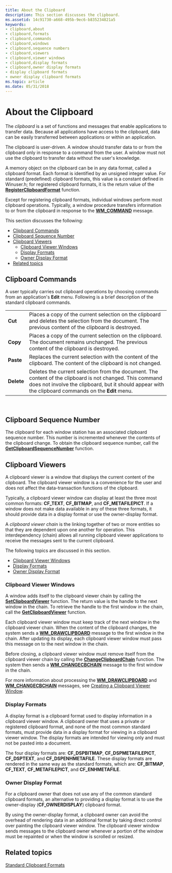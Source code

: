 ```yaml
---
title: About the Clipboard
description: This section discusses the clipboard.
ms.assetid: 14c91730-a668-495b-9ec6-b835234821a5
keywords:
- clipboard,about
- clipboard,formats
- clipboard,commands
- clipboard,windows
- clipboard,sequence numbers
- clipboard,viewers
- clipboard,viewer windows
- clipboard,display formats
- clipboard,owner display formats
- display clipboard formats
- owner display clipboard formats
ms.topic: article
ms.date: 05/31/2018
---
```


# About the Clipboard

The *clipboard* is a set of functions and messages that enable applications to transfer data. Because all applications have access to the clipboard, data can be easily transferred between applications or within an application.

The clipboard is user-driven. A window should transfer data to or from the clipboard only in response to a command from the user. A window must not use the clipboard to transfer data without the user's knowledge.

A memory object on the clipboard can be in any data format, called a clipboard format. Each format is identified by an unsigned integer value. For standard (predefined) clipboard formats, this value is a constant defined in Winuser.h; for registered clipboard formats, it is the return value of the [**RegisterClipboardFormat**](/windows/desktop/api/Winuser/nf-winuser-registerclipboardformata) function.

Except for registering clipboard formats, individual windows perform most clipboard operations. Typically, a window procedure transfers information to or from the clipboard in response to the [**WM\_COMMAND**](https://docs.microsoft.com/windows/desktop/menurc/wm-command) message.

This section discusses the following:

-   [Clipboard Commands](#clipboard-commands)
-   [Clipboard Sequence Number](#clipboard-sequence-number)
-   [Clipboard Viewers](#clipboard-viewers)
    -   [Clipboard Viewer Windows](#clipboard-viewer-windows)
    -   [Display Formats](#display-formats)
    -   [Owner Display Format](#owner-display-format)
-   [Related topics](#related-topics)

## Clipboard Commands

A user typically carries out clipboard operations by choosing commands from an application's **Edit** menu. Following is a brief description of the standard clipboard commands.



|            |                                                                                                                                                                                                                   |
|------------|-------------------------------------------------------------------------------------------------------------------------------------------------------------------------------------------------------------------|
| **Cut**    | Places a copy of the current selection on the clipboard and deletes the selection from the document. The previous content of the clipboard is destroyed.                                                          |
| **Copy**   | Places a copy of the current selection on the clipboard. The document remains unchanged. The previous content of the clipboard is destroyed.                                                                      |
| **Paste**  | Replaces the current selection with the content of the clipboard. The content of the clipboard is not changed.                                                                                                    |
| **Delete** | Deletes the current selection from the document. The content of the clipboard is not changed. This command does not involve the clipboard, but it should appear with the clipboard commands on the **Edit** menu. |



 

## Clipboard Sequence Number

The clipboard for each window station has an associated clipboard sequence number. This number is incremented whenever the contents of the clipboard change. To obtain the clipboard sequence number, call the [**GetClipboardSequenceNumber**](/windows/desktop/api/Winuser/nf-winuser-getclipboardsequencenumber) function.

## Clipboard Viewers

A clipboard viewer is a window that displays the current content of the clipboard. The clipboard viewer window is a convenience for the user and does not affect the data-transaction functions of the clipboard.

Typically, a clipboard viewer window can display at least the three most common formats: **CF\_TEXT**, **CF\_BITMAP**, and **CF\_METAFILEPICT**. If a window does not make data available in any of these three formats, it should provide data in a display format or use the owner-display format.

A *clipboard viewer chain* is the linking together of two or more entities so that they are dependent upon one another for operation. This interdependency (chain) allows all running clipboard viewer applications to receive the messages sent to the current clipboard.

The following topics are discussed in this section.

-   [Clipboard Viewer Windows](#clipboard-viewer-windows)
-   [Display Formats](#display-formats)
-   [Owner Display Format](#owner-display-format)

### Clipboard Viewer Windows

A window adds itself to the clipboard viewer chain by calling the [**SetClipboardViewer**](/windows/desktop/api/Winuser/nf-winuser-setclipboardviewer) function. The return value is the handle to the next window in the chain. To retrieve the handle to the first window in the chain, call the [**GetClipboardViewer**](/windows/desktop/api/Winuser/nf-winuser-getclipboardviewer) function.

Each clipboard viewer window must keep track of the next window in the clipboard viewer chain. When the content of the clipboard changes, the system sends a [**WM\_DRAWCLIPBOARD**](wm-drawclipboard.md) message to the first window in the chain. After updating its display, each clipboard viewer window must pass this message on to the next window in the chain.

Before closing, a clipboard viewer window must remove itself from the clipboard viewer chain by calling the [**ChangeClipboardChain**](/windows/desktop/api/Winuser/nf-winuser-changeclipboardchain) function. The system then sends a [**WM\_CHANGECBCHAIN**](wm-changecbchain.md) message to the first window in the chain.

For more information about processing the [**WM\_DRAWCLIPBOARD**](wm-drawclipboard.md) and [**WM\_CHANGECBCHAIN**](wm-changecbchain.md) messages, see [Creating a Clipboard Viewer Window](using-the-clipboard.md).

### Display Formats

A display format is a clipboard format used to display information in a clipboard viewer window. A clipboard owner that uses a private or registered clipboard format, and none of the most common standard formats, must provide data in a display format for viewing in a clipboard viewer window. The display formats are intended for viewing only and must not be pasted into a document.

The four display formats are: **CF\_DSPBITMAP**, **CF\_DSPMETAFILEPICT**, **CF\_DSPTEXT**, and **CF\_DSPENHMETAFILE**. These display formats are rendered in the same way as the standard formats, which are: **CF\_BITMAP**, **CF\_TEXT**, **CF\_METAFILEPICT**, and **CF\_ENHMETAFILE**.

### Owner Display Format

For a clipboard owner that does not use any of the common standard clipboard formats, an alternative to providing a display format is to use the owner-display (**CF\_OWNERDISPLAY**) clipboard format.

By using the owner-display format, a clipboard owner can avoid the overhead of rendering data in an additional format by taking direct control over painting the clipboard viewer window. The clipboard viewer window sends messages to the clipboard owner whenever a portion of the window must be repainted or when the window is scrolled or resized.

## Related topics

<dl> <dt>

[Standard Clipboard Formats](standard-clipboard-formats.md)
</dt> </dl>

 

 




